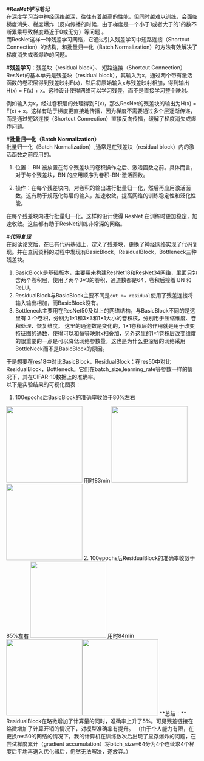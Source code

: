 #***ResNet学习笔记***  
在深度学习当中神经网络越深，往往有着越高的性能，但同时越难以训练，会面临梯度消失、梯度爆炸（反向传播的时候，由于梯度是一个小于1或者大于的1的数不断累乘导致梯度趋近于0或无穷）等问题 。  
而ResNet这样一种残差学习网络，它通过引入残差学习中短路连接（Shortcut Connection）的结构，和批量归一化（Batch Normalization）的方法有效解决了梯度消失或者爆炸的问题。  

#**残差学习**：残差块（residual block）、 短路连接（Shortcut Connection）   
ResNet的基本单元是残差块（residual block），其输入为x，通过两个带有激活函数的卷积层得到残差映射F(x)，然后将原始输入x与残差映射相加，得到输出H(x) = F(x) + x。这种设计使得网络可以学习残差，而不是直接学习整个映射。

例如输入为x，经过卷积层的处理得到F(x)，那么ResNet的残差块的输出为H(x) = F(x) + x。这样有助于梯度更直接地传播，因为梯度不需要通过多个层逐渐传递，而是通过短路连接（Shortcut Connection）直接反向传播，缓解了梯度消失或爆炸问题。  
  
#**批量归一化（Batch Normalization）**  
批量归一化（Batch Normalization）,通常是在残差块（residual block）内的激活函数之前应用的。

1. 位置： BN 被放置在每个残差块的卷积操作之后、激活函数之前。具体而言，对于每个残差块，BN 的应用顺序为卷积-BN-激活函数。

2. 操作：在每个残差块内，对卷积的输出进行批量归一化，然后再应用激活函数。这有助于规范化每层的输入，加速收敛，提高网络的训练稳定性和泛化性能。  
  
在每个残差块内进行批量归一化。这样的设计使得 ResNet 在训练时更加稳定，加速收敛。这些都有助于ResNet训练非常深的网络。

#***代码复现***  
在阅读论文后，在已有代码基础上，定义了残差块，更换了神经网络实现了代码复现。并在查阅资料的过程中发现有BasicBlock，ResidualBlock，Bottleneck三种残差块。  
1. BasicBlock是基础版本，主要用来构建ResNet18和ResNet34网络，里面只包含两个卷积层，使用了两个3&times;3的卷积，通道数都是64，卷积后接着 BN 和 ReLU。 
2. ResidualBlock与BasicBlock主要不同是`out += residual`使用了残差连接将输入输出相加，而BasicBlock没有。
3. Bottleneck主要用在ResNet50及以上的网络结构，与BasicBlock不同的是这里有 3 个卷积，分别为1&times;1和3&times;3和1&times;1大小的卷积核，分别用于压缩维度、卷积处理、恢复维度。
这里的通道数是变化的，1&times;1卷积层的作用就是用于改变特征图的通数，使得可以和恒等映射x相叠加，另外这里的1&times;1卷积层改变维度的很重要的一点是可以降低网络参数量，这也是为什么更深层的网络采用BottleNeck而不是BasicBlock的原因。  

于是想要在res18中对比BasicBlock，ResidualBlock；在res50中对比ResidualBlock，Bottleneck。它们在batch_size,learning_rate等参数一样的情况下，其在CIFAR-10数据上的准确率。  
以下是实验结果的可视化图表：  
1. 100epochs后BasicBlock的准确率收敛于80%左右  
<img height="200" src="D:\github\resnet\18  BasicBlock\basicblock accuracy.png" width="200"/>  
用时83min  
<img height="200" src="D:\github\resnet\18  BasicBlock\start time.png" width="200"/><img height="200" src="D:\github\resnet\18  BasicBlock\end time.png" width="200"/>  
2. 100epochs后ResidualBlock的准确率收敛于85%左右  
<img height="200" src="D:\github\resnet\18 ResidualBlock\ResidualBlock.accuracy.png" width="200"/>  
用时84min  
<img height="200" src="D:\github\resnet\18 ResidualBlock\start_time.png" width="200"/><img height="200" src="D:\github\resnet\18 ResidualBlock\end_time.png" width="200"/>  
**总结：** ResidualBlock在略微增加了计算量的同时，准确率上升了5%。可见残差链接在略微增加了计算开销的情况下，对模型准确率有提升。  
（由于个人能力有限，在更换res50的网络的情况下，我的计算机在训练数次后出现了显存爆炸的问题，在尝试梯度累计（gradient accumulation）将bitch_size=64分为4个连续求4个梯度后平均再送入优化器后，仍然无法解决，遂放弃。）
